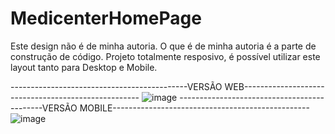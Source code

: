 # MedicenterHomePage
Este design não é de minha autoria. O que é de minha autoria é a parte de construção de código.
Projeto totalmente resposivo, é possível utilizar este layout tanto para Desktop e Mobile.

--------------------------------------------VERSÃO WEB----------------------------------------------------
![image](https://user-images.githubusercontent.com/47525873/158514408-66130bc4-59ad-4fdd-bb86-758359041249.png)
--------------------------------------------VERSÃO MOBILE-------------------------------------------------
![image](https://user-images.githubusercontent.com/47525873/158703451-1ca5a53b-e9d0-46b7-a082-9c152b1384d4.png)

